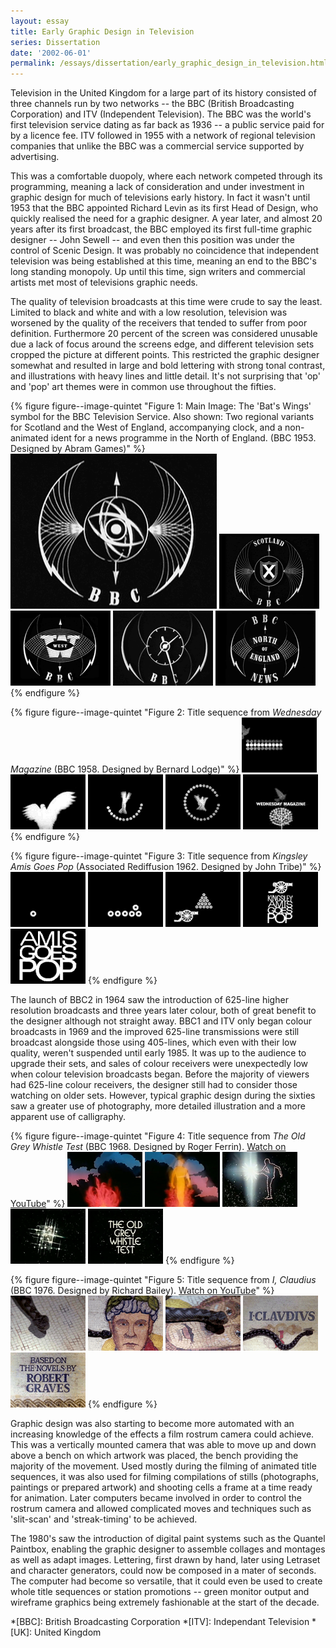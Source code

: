 ```yaml
---
layout: essay
title: Early Graphic Design in Television
series: Dissertation
date: '2002-06-01'
permalink: /essays/dissertation/early_graphic_design_in_television.html
---
```

Television in the United Kingdom for a large part of its history consisted of three channels run by two networks -- the BBC (British Broadcasting Corporation) and ITV (Independent Television). The BBC was the world's first television service dating as far back as 1936 -- a public service paid for by a licence fee. ITV followed in 1955 with a network of regional television companies that unlike the BBC was a commercial service supported by advertising.

This was a comfortable duopoly, where each network competed through its programming, meaning a lack of consideration and under investment in graphic design for much of televisions early history. In fact it wasn't until 1953 that the BBC appointed Richard Levin as its first Head of Design, who quickly realised the need for a graphic designer. A year later, and almost 20 years after its first broadcast, the BBC employed its first full-time graphic designer -- John Sewell -- and even then this position was under the control of Scenic Design. It was probably no coincidence that independent television was being established at this time, meaning an end to the BBC's long standing monopoly. Up until this time, sign writers and commercial artists met most of televisions graphic needs.

The quality of television broadcasts at this time were crude to say the least. Limited to black and white and with a low resolution, television was worsened by the quality of the receivers that tended to suffer from poor definition. Furthermore 20 percent of the screen was considered unusable due a lack of focus around the screens edge, and different television sets cropped the picture at different points. This restricted the graphic designer somewhat and resulted in large and bold lettering with strong tonal contrast, and illustrations with heavy lines and little detail. It's not surprising that 'op' and 'pop' art themes were in common use throughout the fifties.

{% figure figure--image-quintet "Figure 1: Main Image: The 'Bat's Wings' symbol for the BBC Television Service. Also shown: Two regional variants for Scotland and the West of England, accompanying clock, and a non-animated ident for a news programme in the North of England. (BBC 1953. Designed by Abram Games)" %}
![BBC Television Service symbol or 'Bat's Wings'](/assets/images/essays/dissertation/figure-1a.png)
![BBC Television Service symbol in Scotland](/assets/images/essays/dissertation/figure-1b.png)
![BBC Television Service symbol in the West](/assets/images/essays/dissertation/figure-1c.png)
![BBC Television Service clock](/assets/images/essays/dissertation/figure-1d.png)
![BBC North of England News](/assets/images/essays/dissertation/figure-1e.png)
{% endfigure %}

{% figure figure--image-quintet "Figure 2: Title sequence from <cite>Wednesday Magazine</cite> (BBC 1958. Designed by Bernard Lodge)" %}
![Still from 'Wednesday Magazine' opening sequence](/assets/images/essays/dissertation/figure-2a.png)
![Still from 'Wednesday Magazine' opening sequence](/assets/images/essays/dissertation/figure-2b.png)
![Still from 'Wednesday Magazine' opening sequence](/assets/images/essays/dissertation/figure-2c.png)
![Still from 'Wednesday Magazine' opening sequence](/assets/images/essays/dissertation/figure-2d.png)
![Still from 'Wednesday Magazine' opening sequence](/assets/images/essays/dissertation/figure-2e.png)
{% endfigure %}

{% figure figure--image-quintet "Figure 3: Title sequence from <cite>Kingsley Amis Goes Pop</cite> (Associated Rediffusion 1962. Designed by John Tribe)" %}
![Still from 'Kingsley Amis Goes Pop' opening sequence](/assets/images/essays/dissertation/figure-3a.png)
![Still from 'Kingsley Amis Goes Pop' opening sequence](/assets/images/essays/dissertation/figure-3b.png)
![Still from 'Kingsley Amis Goes Pop' opening sequence](/assets/images/essays/dissertation/figure-3c.png)
![Still from 'Kingsley Amis Goes Pop' opening sequence](/assets/images/essays/dissertation/figure-3d.png)
![Still from 'Kingsley Amis Goes Pop' opening sequence](/assets/images/essays/dissertation/figure-3e.png)
{% endfigure %}

The launch of BBC2 in 1964 saw the introduction of 625-line higher resolution broadcasts and three years later colour, both of great benefit to the designer although not straight away. BBC1 and ITV only began colour broadcasts in 1969 and the improved 625-line transmissions were still broadcast alongside those using 405-lines, which even with their low quality, weren't suspended until early 1985. It was up to the audience to upgrade their sets, and sales of colour receivers were unexpectedly low when colour television broadcasts began. Before the majority of viewers had 625-line colour receivers, the designer still had to consider those watching on older sets. However, typical graphic design during the sixties saw a greater use of photography, more detailed illustration and a more apparent use of calligraphy.

{% figure figure--image-quintet "Figure 4: Title sequence from <cite>The Old Grey Whistle Test</cite> (BBC 1968. Designed by Roger Ferrin). [Watch on YouTube](https://www.youtube.com/watch?v=KNNAfzKwRn4)" %}
![Still from 'The Old Grey Whistle Test' opening sequence](/assets/images/essays/dissertation/figure-4a.png)
![Still from 'The Old Grey Whistle Test' opening sequence](/assets/images/essays/dissertation/figure-4b.png)
![Still from 'The Old Grey Whistle Test' opening sequence](/assets/images/essays/dissertation/figure-4c.png)
![Still from 'The Old Grey Whistle Test' opening sequence](/assets/images/essays/dissertation/figure-4d.png)
![Still from 'The Old Grey Whistle Test' opening sequence](/assets/images/essays/dissertation/figure-4e.png)
{% endfigure %}

{% figure figure--image-quintet "Figure 5: Title sequence from <cite>I, Claudius</cite> (BBC 1976. Designed by Richard Bailey). [Watch on YouTube](https://www.youtube.com/watch?v=pKwaCTfa1EE)" %}
![Still from 'I, Claudius' opening sequence](/assets/images/essays/dissertation/figure-5a.png)
![Still from 'I, Claudius' opening sequence](/assets/images/essays/dissertation/figure-5b.png)
![Still from 'I, Claudius' opening sequence](/assets/images/essays/dissertation/figure-5c.png)
![Still from 'I, Claudius' opening sequence](/assets/images/essays/dissertation/figure-5d.png)
![Still from 'I, Claudius' opening sequence](/assets/images/essays/dissertation/figure-5e.png)
{% endfigure %}

Graphic design was also starting to become more automated with an increasing knowledge of the effects a film rostrum camera could achieve. This was a vertically mounted camera that was able to move up and down above a bench on which artwork was placed, the bench providing the majority of the movement. Used mostly during the filming of animated title sequences, it was also used for filming compilations of stills (photographs, paintings or prepared artwork) and shooting cells a frame at a time ready for animation. Later computers became involved in order to control the rostrum camera and allowed complicated moves and techniques such as 'slit-scan' and 'streak-timing' to be achieved.

The 1980's saw the introduction of digital paint systems such as the Quantel Paintbox, enabling the graphic designer to assemble collages and montages as well as adapt images. Lettering, first drawn by hand, later using Letraset and character generators, could now be composed in a mater of seconds. The computer had become so versatile, that it could even be used to create whole title sequences or station promotions -- green monitor output and wireframe graphics being extremely fashionable at the start of the decade.

*[BBC]: British Broadcasting Corporation
*[ITV]: Independant Television
*[UK]: United Kingdom
